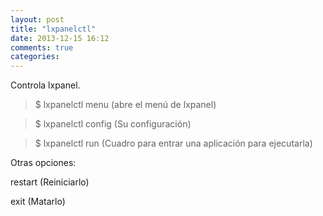 ```yaml
---
layout: post
title: "lxpanelctl"
date: 2013-12-15 16:12
comments: true
categories: 
---
```

Controla lxpanel.

>$ lxpanelctl menu (abre el menú de lxpanel)

>$ lxpanelctl config (Su configuración)

>$ lxpanelctl run (Cuadro para entrar una aplicación para ejecutarla)

Otras opciones:

restart (Reiniciarlo)

exit (Matarlo)

